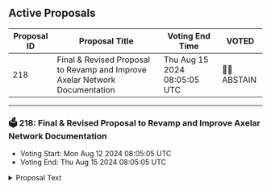 ## Active Proposals

| Proposal ID | Proposal Title | Voting End Time | VOTED |
|-------------|----------------|-----------------|-------|
| 218 | Final & Revised Proposal to Revamp and Improve Axelar Network Documentation | Thu Aug 15 2024 08:05:05 UTC | 🤷‍♂️ ABSTAIN |

---

### 🗳 218: Final & Revised Proposal to Revamp and Improve Axelar Network Documentation
- Voting Start: Mon Aug 12 2024 08:05:05 UTC
- Voting End: Thu Aug 15 2024 08:05:05 UTC

<details>
<summary>Proposal Text</summary>
 
### TL;DR:nnThis proposal seeks to withdraw funds to revamp and enhance the Axelar Network documentation. We request $30,000 for Phase 1, with further funding of $15,000 each for Phases 2 and 3. The goal is to improve user experience & overall documentation with updated, comprehensive resources.nn### Proposal Overview:nnAn initial proposal did not pass due to insufficient discussions. We have revised our plan after meetings with key stakeholders from axelar team including marty, ben & stephen. Our three-phased approach includes:nn- **Phase 1:** UI/UX overhaul, new landing page, and initial setup (6 weeks, $30,000).n- **Phase 2:** “Getting Started” section, search improvements, and community guidelines (3 weeks, $15,000).n- **Phase 3:** Documentation integration, video tutorials, and final refinements (3 weeks, $15,000).nn### Impact:nnThe improvements will simplify access for new users, enhance clarity for experienced contributors, and strengthen community engagement.nn### For more details, follow the community discussion here: [Final Proposal Discussion](https://community.axelar.network/t/final-proposal-proposal-to-revamp-and-improve-axelar-network-documentation/3020).n
</details>
